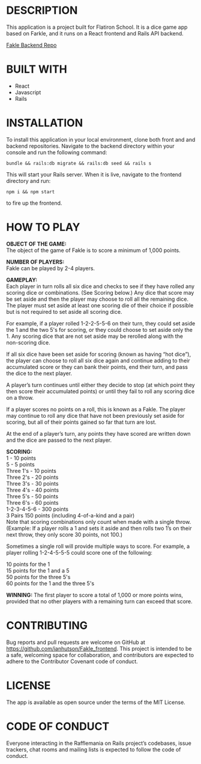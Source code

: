 # DESCRIPTION

This application is a project built for Flatiron School. It is a dice game app based on Farkle, and it runs on a React frontend and Rails API backend.

[Fakle Backend Repo](https://github.com/ianhutson/Fakle_backend)

# BUILT WITH

- React
- Javascript
- Rails

# INSTALLATION

To install this application in your local environment, clone both front and and backend repositories. Navigate to the backend directory within your console and run the following command:

```bundle && rails:db migrate && rails:db seed && rails s```

This will start your Rails server. When it is live, navigate to the frontend directory and run:

```npm i && npm start```

 to fire up the frontend.

# HOW TO PLAY

**OBJECT OF THE GAME:**  
The object of the game of Fakle is to score a minimum of 1,000 points.

**NUMBER OF PLAYERS:**  
Fakle can be played by 2-4 players.

**GAMEPLAY:**  
Each player in turn rolls all six dice and checks to see if they have rolled any scoring dice or combinations. (See Scoring below.) Any dice that score may be set aside and then the player may choose to roll all the remaining dice. The player must set aside at least one scoring die of their choice if possible but is not required to set aside all scoring dice.

For example, if a player rolled 1-2-2-5-5-6 on their turn, they could set aside the 1 and the two 5's for scoring, or they could choose to set aside only the 1. Any scoring dice that are not set aside may be rerolled along with the non-scoring dice.

If all six dice have been set aside for scoring (known as having “hot dice”), the player can choose to roll all six dice again and continue adding to their accumulated score or they can bank their points, end their turn, and pass the dice to the next player.

A player’s turn continues until either they decide to stop (at which point they then score their accumulated points) or until they fail to roll any scoring dice on a throw.

If a player scores no points on a roll, this is known as a Fakle. The player may continue to roll any dice that have not been previously set aside for scoring, but all of their points gained so far that turn are lost.

At the end of a player’s turn, any points they have scored are written down and the dice are passed to the next player.

**SCORING:**  
1 - 10 points  
5 - 5 points  
Three 1's - 10 points  
Three 2's - 20 points  
Three 3's - 30 points  
Three 4's - 40 points  
Three 5's - 50 points  
Three 6's - 60 points  
1-2-3-4-5-6 - 300 points  
3 Pairs 150 points (including 4-of-a-kind and a pair)   
Note that scoring combinations only count when made with a single throw. (Example: If a player rolls a 1 and sets it aside and then rolls two 1’s on their next throw, they only score 30 points, not 100.)

Sometimes a single roll will provide multiple ways to score. For example, a player rolling 1-2-4-5-5-5 could score one of the following:  

10 points for the 1  
15 points for the 1 and a 5  
50 points for the three 5's  
60 points for the 1 and the three 5's  

**WINNING:** 
The first player to score a total of 1,000 or more points wins, provided that no other players with a remaining turn can exceed that score.


# CONTRIBUTING

Bug reports and pull requests are welcome on GitHub at https://github.com/ianhutson/Fakle_frontend. This project is intended to be a safe, welcoming space for collaboration, and contributors are expected to adhere to the Contributor Covenant code of conduct.

# LICENSE

The app is available as open source under the terms of the MIT License.

# CODE OF CONDUCT

Everyone interacting in the Rafflemania on Rails project’s codebases, issue trackers, chat rooms and mailing lists is expected to follow the code of conduct.